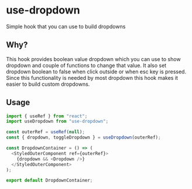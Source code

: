 # use-dropdown

Simple hook that you can use to build dropdowns

## Why?

This hook provides boolean value dropdown which you can use to show dropdown and couple of
functions to change that value. It also set dropdown boolean to false when click outside or
when esc key is pressed. Since this functionality is needed by most dropdown this hook makes it
easier to build custom dropdowns.

## Usage

```javascript
import { useRef } from "react";
import useDropdown from "use-dropdown";

const outerRef = useRef(null);
const { dropdown, toggleDropdown } = useDropdown(outerRef);

const DropdownContainer = () => (
  <StyledOuterComponent ref={outerRef}>
    {dropdown && <Dropdown />}
  </StyledOuterComponent>
);

export default DropdownContainer;
```
